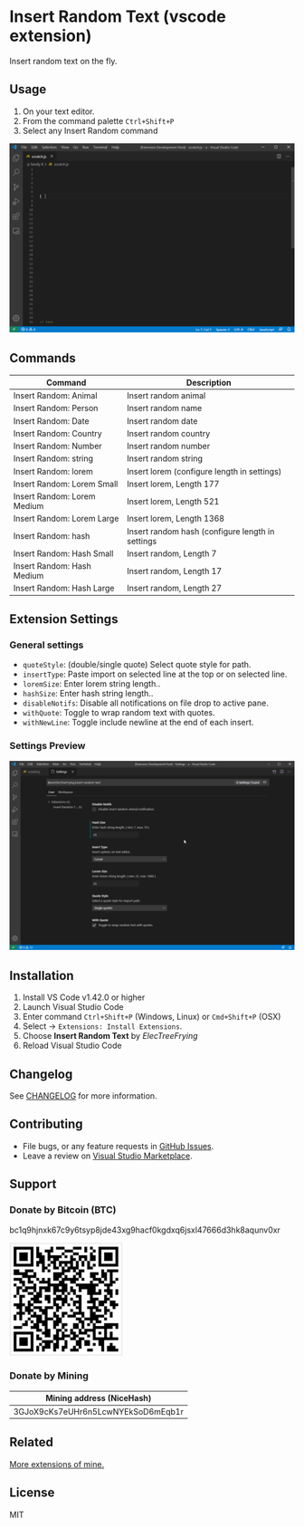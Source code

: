 
# Insert Random Text (vscode extension)

<!-- [![Current version of Insert Random Text][version svg]][package] [![Current downloads of Insert Random Text][downloads svg]][package] [![Current ratings of Insert Random Text][ratings svg]][package] -->

Insert random text on the fly.

## Usage

1. On your text editor.
1. From the command palette `Ctrl+Shift+P`
1. Select any Insert Random command

![insert-random-text-demo](images/playback.gif "Insert random text demo")

## Commands

| Command                     | Description                                         |
| --------------------------- | --------------------------------------------------- |
| Insert Random: Animal       | Insert random animal                                |
| Insert Random: Person       | Insert random name                                  |
| Insert Random: Date         | Insert random date                                  |
| Insert Random: Country      | Insert random country                               |
| Insert Random: Number       | Insert random number                                |
| Insert Random: string       | Insert random string                                |
| Insert Random: lorem        | Insert lorem (configure length in settings)         |
| Insert Random: Lorem Small  | Insert lorem, Length 177                            |
| Insert Random: Lorem Medium | Insert lorem, Length 521                            |
| Insert Random: Lorem Large  | Insert lorem, Length 1368                           |
| Insert Random: hash         | Insert random hash (configure length in settings    |
| Insert Random: Hash Small   | Insert random, Length 7                             |
| Insert Random: Hash Medium  | Insert random, Length 17                            |
| Insert Random: Hash Large   | Insert random, Length 27                            |

## Extension Settings

### General settings

* `quoteStyle`: (double/single quote) Select quote style for path.
* `insertType`: Paste import on selected line at the top or on selected line.
* `loremSize`: Enter lorem string length..
* `hashSize`: Enter hash string length..
* `disableNotifs`: Disable all notifications on file drop to active pane.
* `withQuote`: Toggle to wrap random text with quotes.
* `withNewLine`: Toggle include newline at the end of each insert.

### Settings Preview

![extension-settings-preview](images/settings.gif "Extension settings")

## Installation

  1. Install VS Code v1.42.0 or higher
  2. Launch Visual Studio Code
  3. Enter command `Ctrl+Shift+P` (Windows, Linux) or `Cmd+Shift+P` (OSX)
  4. Select → `Extensions: Install Extensions`.
  5. Choose **Insert Random Text** by _ElecTreeFrying_
  6. Reload Visual Studio Code

## Changelog

See [CHANGELOG] for more information.

## Contributing

* File bugs, or any feature requests in [GitHub Issues].
* Leave a review on [Visual Studio Marketplace].

## Support

### Donate by Bitcoin (BTC)

bc1q9hjnxk67c9y6tsyp8jde43xg9hacf0kgdxq6jsxl47666d3hk8aqunv0xr

![donate-by-bitcoin](images/BITCOIN.png "donate by bitcoin")

### Donate by Mining

|      Mining address (NiceHash)     |
|:----------------------------------:|
| 3GJoX9cKs7eUHr6n5LcwNYEkSoD6mEqb1r |

## Related

[More extensions of mine.]

## License

MIT

[version svg]: https://vsmarketplacebadge.apphb.com/version/ElecTreeFrying.insert-random-text.svg
[downloads svg]: https://vsmarketplacebadge.apphb.com/downloads/ElecTreeFrying.insert-random-text.svg
[ratings svg]: https://vsmarketplacebadge.apphb.com/rating-short/ElecTreeFrying.insert-random-text.svg
[package]: https://marketplace.visualstudio.com/items?itemName=ElecTreeFrying.insert-random-text

[VS Code]: https://code.visualstudio.com/
[extension]: https://marketplace.visualstudio.com/VSCode

[CHANGELOG]: https://marketplace.visualstudio.com/items/ElecTreeFrying.insert-random-text/changelog
[Github Issues]: https://github.com/ElecTreeFrying/insert-random-text/issues
[Visual Studio Marketplace]: https://marketplace.visualstudio.com/items?itemName=ElecTreeFrying.insert-random-text&ssr=false#review-details
[More extensions of mine.]: https://marketplace.visualstudio.com/publishers/ElecTreeFrying
